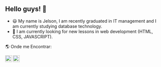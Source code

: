 ## Hello guys! 👋

- 😃 My name is Jelson, I am recently graduated in IT management and I am currently studying database technology.
- 🌱 I am currently looking for new lessons in web development (HTML, CSS, JAVASCRIPT).



🌎 Onde me Encontrar:

<a target="_blank" href="https://www.linkedin.com/in/jelsonalves/">
  <img align="left" alt="LinkdeIN" width="22px" src="https://img.icons8.com/cute-clipart/64/000000/linkedin.png"/>
</a>

<a target="_blank" href="https://api.whatsapp.com/send?phone=11951375018">
  <img align="left" alt="Whatsapp" width="22px" src="https://img.icons8.com/cute-clipart/64/000000/whatsapp.png"/>
</a>

